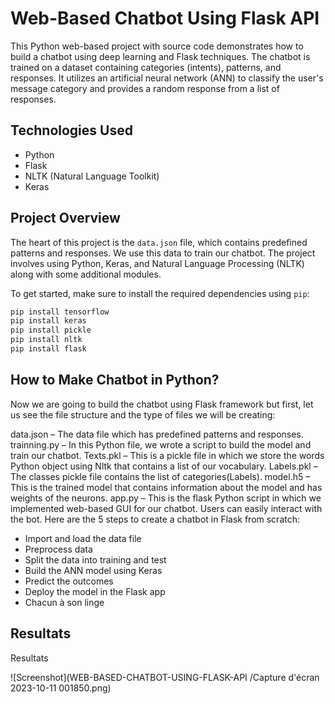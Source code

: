 # Web-Based Chatbot Using Flask API

This Python web-based project with source code demonstrates how to build a chatbot using deep learning and Flask techniques. The chatbot is trained on a dataset containing categories (intents), patterns, and responses. It utilizes an artificial neural network (ANN) to classify the user's message category and provides a random response from a list of responses.

## Technologies Used
- Python
- Flask
- NLTK (Natural Language Toolkit)
- Keras

## Project Overview

The heart of this project is the `data.json` file, which contains predefined patterns and responses. We use this data to train our chatbot. The project involves using Python, Keras, and Natural Language Processing (NLTK) along with some additional modules.

To get started, make sure to install the required dependencies using `pip`:

```bash
pip install tensorflow
pip install keras
pip install pickle
pip install nltk
pip install flask
```


##            How to Make Chatbot in Python?

Now we are going to build the chatbot using Flask framework but first, let us see the file structure and the type of files we will be creating:

data.json – The data file which has predefined patterns and responses.
trainning.py – In this Python file, we wrote a script to build the model and train our chatbot.
Texts.pkl – This is a pickle file in which we store the words Python object using Nltk that contains a list of our vocabulary.
Labels.pkl – The classes pickle file contains the list of categories(Labels).
model.h5 – This is the trained model that contains information about the model and has weights of the neurons.
app.py – This is the flask Python script in which we implemented web-based GUI for our chatbot. Users can easily interact with the bot.
Here are the 5 steps to create a chatbot in Flask from scratch:
-  Import and load the data file
-  Preprocess data
-  Split the data into training and test
-  Build the ANN model using Keras
-  Predict the outcomes
-  Deploy the model in the Flask app
-  Chacun à son linge


##            Resultats 

Resultats

![Screenshot](WEB-BASED-CHATBOT-USING-FLASK-API
/Capture d'écran 2023-10-11 001850.png)



